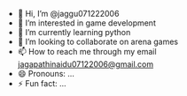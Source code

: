 - 👋 Hi, I’m @jaggu071222006
- 👀 I’m interested in game development
- 🌱 I’m currently learning python
- 💞️ I’m looking to collaborate on arena games
- 📫 How to reach me through my email jagapathinaidu07122006@gmail.com
- 😄 Pronouns: ...
- ⚡ Fun fact: ...

<!---
jaggu071222006/jaggu071222006 is a ✨ special ✨ repository because its `README.md` (this file) appears on your GitHub profile.
You can click the Preview link to take a look at your changes.
--->
